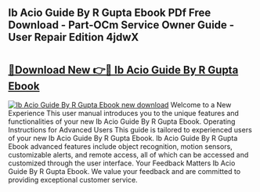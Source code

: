 ## Ib Acio Guide By R Gupta Ebook PDf Free Download - Part-OCm Service Owner Guide - User Repair Edition 4jdwX

# <h2><a href="http://bc53988.oget.top/?id=Ib+Acio+Guide+By+R+Gupta+Ebook">🔗Download New 👉🔴 Ib Acio Guide By R Gupta Ebook</a></h2>

[![Ib Acio Guide By R Gupta Ebook new download](https://i.imgur.com/5g1atiW.png)](http://bc53988.oget.top/?id=Ib+Acio+Guide+By+R+Gupta+Ebook)
Welcome to a New Experience This user manual introduces you to the unique features and functionalities of your new Ib Acio Guide By R Gupta Ebook. Operating Instructions for Advanced Users This guide is tailored to experienced users of your new Ib Acio Guide By R Gupta Ebook. Ib Acio Guide By R Gupta Ebook advanced features include object recognition, motion sensors, customizable alerts, and remote access, all of which can be accessed and customized through the user interface. Your Feedback Matters Ib Acio Guide By R Gupta Ebook. We value your feedback and are committed to providing exceptional customer service.
